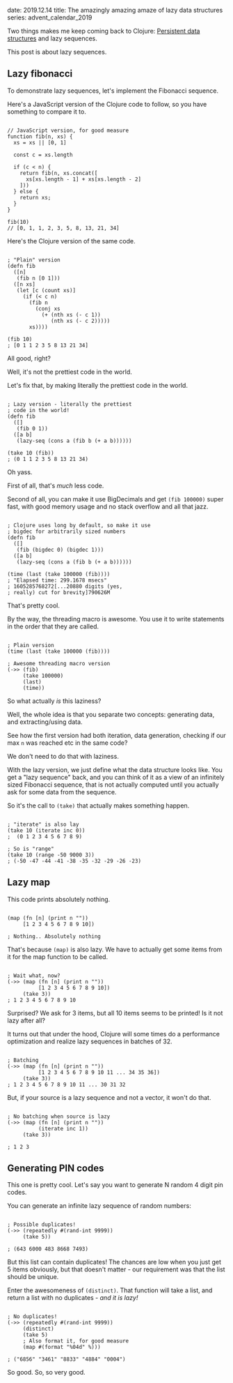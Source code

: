 date: 2019.12.14
title: The amazingly amazing amaze of lazy data structures
series: advent_calendar_2019

Two things makes me keep coming back to Clojure: [Persistent data structures](https://augustl.com/blog/2019/you_have_to_know_about_persistent_data_structures/) and lazy sequences.

This post is about lazy sequences.

## Lazy fibonacci

To demonstrate lazy sequences, let's implement the Fibonacci sequence.

Here's a JavaScript version of the Clojure code to follow, so you have something to compare it to.

<pre><code data-lang="javascript">
// JavaScript version, for good measure
function fib(n, xs) {
  xs = xs || [0, 1]
  
  const c = xs.length
  
  if (c < n) {
    return fib(n, xs.concat([
      xs[xs.length - 1] + xs[xs.length - 2]
    ]))
  } else {
    return xs;
  }
}

fib(10)
// [0, 1, 1, 2, 3, 5, 8, 13, 21, 34]
</code></pre>

Here's the Clojure version of the same code.

<pre><code data-lang="clojure">
; "Plain" version
(defn fib
  ([n] 
   (fib n [0 1]))
  ([n xs]
   (let [c (count xs)]
     (if (< c n)
       (fib n
         (conj xs 
           (+ (nth xs (- c 1))
              (nth xs (- c 2)))))
       xs))))
       
(fib 10)
; [0 1 1 2 3 5 8 13 21 34]
</code></pre>

All good, right?

Well, it's not the prettiest code in the world.

Let's fix that, by making literally the prettiest code in the world.

<pre><code data-lang="clojure">
; Lazy version - literally the prettiest 
; code in the world!
(defn fib
  ([]
   (fib 0 1))
  ([a b]
   (lazy-seq (cons a (fib b (+ a b))))))
   
(take 10 (fib))
; (0 1 1 2 3 5 8 13 21 34)
</code></pre>

Oh yass.

First of all, that's _much_ less code.

Second of all, you can make it use BigDecimals and get `(fib 100000)` super fast, with good memory usage and no stack overflow and all that jazz.

<pre><code data-lang="clojure">
; Clojure uses long by default, so make it use 
; bigdec for arbitrarily sized numbers
(defn fib
  ([]
   (fib (bigdec 0) (bigdec 1)))
  ([a b]
   (lazy-seq (cons a (fib b (+ a b))))))

(time (last (take 100000 (fib))))
; "Elapsed time: 299.1678 msecs"
; 1605285768272[...20880 digits (yes,
; really) cut for brevity]790626M
</code></pre>

That's pretty cool.

By the way, the threading macro is awesome. You use it to write statements in the order that they are called.

<pre><code data-lang="clojure">
; Plain version
(time (last (take 100000 (fib))))

; Awesome threading macro version
(->> (fib)
     (take 100000)
     (last)
     (time))
</code></pre>
    
So what actually _is_ this laziness?

Well, the whole idea is that you separate two concepts: generating data, and extracting/using data.

See how the first version had both iteration, data generation, checking if our max `n` was reached etc in the same code?

We don't need to do that with laziness.

With the lazy version, we just define what the data structure looks like. You get a "lazy sequence" back, and you can think of it as a view of an infinitely sized Fibonacci sequence, that is not actually computed until you actually ask for some data from the sequence.

So it's the call to `(take)` that actually makes something happen.

<pre><code data-lang="clojure">
; "iterate" is also lay
(take 10 (iterate inc 0))
;  (0 1 2 3 4 5 6 7 8 9)

; So is "range"
(take 10 (range -50 9000 3))
; (-50 -47 -44 -41 -38 -35 -32 -29 -26 -23)
</code></pre>

## Lazy map

This code prints absolutely nothing.

<pre><code data-lang="clojure">
(map (fn [n] (print n ""))
     [1 2 3 4 5 6 7 8 9 10])

; Nothing.. Absolutely nothing
</code></pre>

That's because `(map)` is also lazy. We have to actually get some items from it for the map function to be called.

<pre><code data-lang="clojure">
; Wait what, now?
(->> (map (fn [n] (print n "")) 
          [1 2 3 4 5 6 7 8 9 10])
     (take 3))
; 1 2 3 4 5 6 7 8 9 10
</code></pre>

Surprised? We ask for 3 items, but all 10 items seems to be printed! Is it not lazy after all?

It turns out that under the hood, Clojure will some times do a performance optimization and realize lazy sequences in batches of 32.

<pre><code data-lang="clojure">
; Batching
(->> (map (fn [n] (print n ""))
          [1 2 3 4 5 6 7 8 9 10 11 ... 34 35 36])
     (take 3))
; 1 2 3 4 5 6 7 8 9 10 11 ... 30 31 32 
</code></pre>

But, if your source is a lazy sequence and not a vector, it won't do that.

<pre><code data-lang="clojure">
; No batching when source is lazy
(->> (map (fn [n] (print n "")) 
          (iterate inc 1))
     (take 3))

; 1 2 3
</code></pre>

## Generating PIN codes

This one is pretty cool. Let's say you want to generate N random 4 digit pin codes.

You can generate an infinite lazy sequence of random numbers:

<pre><code data-lang="clojure">
; Possible duplicates!
(->> (repeatedly #(rand-int 9999))
     (take 5))

; (643 6000 483 8668 7493)
</code></pre>

But this list can contain duplicates! The chances are low when you just get 5 items obviously, but that doesn't matter - our requirement was that the list should be unique.

Enter the awesomeness of `(distinct)`. That function will take a list, and return a list with no duplicates - _and it is lazy!_

<pre><code data-lang="clojure">
; No duplicates!
(->> (repeatedly #(rand-int 9999))
     (distinct)
     (take 5)
     ; Also format it, for good measure
     (map #(format "%04d" %)))

; ("6856" "3461" "8833" "4884" "0004")
</code></pre>

So good. So, so very good.